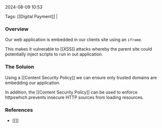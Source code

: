 
2024-08-09 10:53

Tags: [[Digital Payment]] | 

### Overview

Our web application is embedded in our clients site using an `iframe`. 

This makes it vulnerable to [[XSS]] attacks whereby the parent site could potentially inject scripts to run in out application. 

### The Soluion
Using a [[Content Security Policy]] we can ensure only trusted domains are embedding our application.

In addition, the [[Content Security Policy]] can be used to enforce httpswhich prevents insecure HTTP sources from loading resources. 

### References
- [[]]

